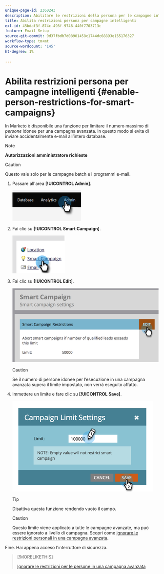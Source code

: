 ```yaml
---
unique-page-id: 2360243
description: Abilitare le restrizioni della persona per le campagne intelligenti - Documentazione di Marketo - Documentazione del prodotto
title: Abilita restrizioni persona per campagne intelligenti
exl-id: 45bdaf3f-874c-493f-9746-440f7703713c
feature: Email Setup
source-git-commit: 0d37fbdb7d08901458c1744dc68893e155176327
workflow-type: tm+mt
source-wordcount: '145'
ht-degree: 1%

---
```


# Abilita restrizioni persona per campagne intelligenti {#enable-person-restrictions-for-smart-campaigns}

In Marketo è disponibile una funzione per limitare il numero massimo di _persone_ idonee per una campagna avanzata. In questo modo si evita di inviare accidentalmente e-mail all’intero database.

>[!NOTE]
>
>**Autorizzazioni amministratore richieste**

>[!CAUTION]
>
>Questo vale solo per le campagne batch e i programmi e-mail.

1. Passare all&#39;area **[!UICONTROL Admin]**.

   ![](assets/enable-person-restrictions-for-smart-campaigns-1.png)

1. Fai clic su **[!UICONTROL Smart Campaign]**.

   ![](assets/enable-person-restrictions-for-smart-campaigns-2.png)

1. Fai clic su **[!UICONTROL Edit]**.

   ![](assets/enable-person-restrictions-for-smart-campaigns-3.png)

   >[!CAUTION]
   >
   >Se il numero di persone idonee per l’esecuzione in una campagna avanzata supera il limite impostato, non verrà eseguito affatto.

1. Immettere un limite e fare clic su **[!UICONTROL Save]**.

   ![](assets/enable-person-restrictions-for-smart-campaigns-4.png)

   >[!TIP]
   >
   >Disattiva questa funzione rendendo vuoto il campo.

   >[!CAUTION]
   >
   >Questo limite viene applicato a tutte le campagne avanzate, ma può essere ignorato a livello di campagna. Scopri come [ignorare le restrizioni personali in una campagna avanzata](/help/marketo/product-docs/core-marketo-concepts/smart-campaigns/using-smart-campaigns/override-person-restrictions-in-a-smart-campaign.md).

Fine. Hai appena acceso l&#39;interruttore di sicurezza.

>[!MORELIKETHIS]
>
>[Ignorare le restrizioni per le persone in una campagna avanzata](/help/marketo/product-docs/core-marketo-concepts/smart-campaigns/using-smart-campaigns/override-person-restrictions-in-a-smart-campaign.md)
